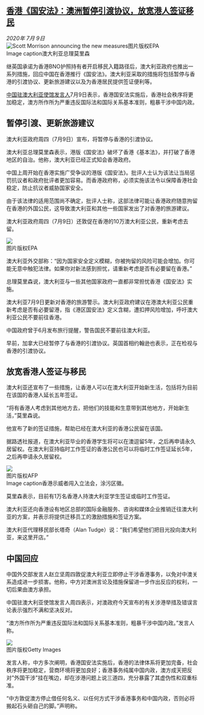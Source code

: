 <!--1594291597000-->
[香港《国安法》：澳洲暂停引渡协议，放宽港人签证移民](http://www.bbc.com/zhongwen/simp/world-53347462)
------

<div><i>2020年 7月 9日</i></div><div><div class="story-body__inner" property="articleBody"><div class="media-landscape has-caption full-width lead"><span class="image-and-copyright-container"><img class="js-image-replace" alt="Scott Morrison announcing the new measures" src="https://images.weserv.nl/?url=ichef.bbci.co.uk/news/640/cpsprodpb/15A18/production/_113300688_hi062342025.jpg"><span class="off-screen">图片版权</span><span class="story-image-copyright">EPA</span></span><figcaption class="media-caption"><span class="off-screen">Image caption</span><span class="media-caption__text">澳大利亚总理莫里森</span></figcaption></div><p class="story-body__introduction">继英国承诺为香港BNO护照持有者开启移民入籍路径后，澳大利亚政府也推出一系列措施，回应中国在香港推行《国安法》。澳大利亚采取的措施将包括暂停与香港的引渡协议、更新旅游建议以及为香港居民提供签证便利等。</p><div id="bbccom_mpu_3" class="bbccom_slot mpu-ad" aria-hidden="true"><div class="bbccom_advert"></div></div><p><a href="http://au.china-embassy.org/chn/sghdxwfb/t1796360.htm" class="story-body__link-external">中国驻澳大利亚使馆发言人</a>7月9日表示，香港国安法实施后，香港社会秩序将更加稳定，澳方所作所为严重违反国际法和国际关系基本准则，粗暴干涉中国内政。</p><h2 class="story-body__crosshead">暂停引渡、更新旅游建议</h2><p>澳大利亚政府周四（7月9日）宣布，将暂停与香港的引渡协议。</p><div id="bbccom_mpu_1_2" class="bbccom_slot mpu-ad" aria-hidden="true"><div class="bbccom_advert"></div></div><p>澳大利亚总理莫里森表示，港版《国安法》破坏了香港《基本法》，并打破了香港地区的自治。他称，澳大利亚已经正式知会香港政府。</p><p>中国上周开始在香港实施广受争议的港版《国安法》。批评人士认为该法让当局惩罚抗议者和政府批评者更加容易。而香港政府称，必须实施该法令以保障香港社会稳定，防止抗议者威胁国家安全。</p><p>由于该法律的适用范围尚不确定，批评人士称，这部法律可能让香港政府随意拘留在香港的外国公民，这导致澳大利亚和其他一些国家发出了对香港的旅游建议。</p><p>澳大利亚政府周四（7月9日）还敦促在香港的10万澳大利亚公民，重新考虑去留。</p><div class="media-landscape no-caption full-width"><span class="image-and-copyright-container"><img src="https://images.weserv.nl/?url=ichef.bbci.co.uk/news/640/cpsprodpb/16022/production/_110364109_hi058883936.jpg"><br><span class="off-screen">图片版权</span><span class="story-image-copyright">EPA</span></span></div><p>澳大利亚外交部称：“因为国家安全定义模糊，你被拘留的风险可能会增加。你可能无意中触犯法律。如果你对新法感到担忧，请重新考虑是否有必要留在香港。”</p><p>总理莫里森说，澳大利亚与一些其他国家政府一直都非常担忧香港《国安法》实施。</p><p>澳大利亚7月9日更新对香港的旅游警示。澳大利亚政府建议在港澳大利亚公民重新考虑是否有必要留港，指《港区国安法》定义含糊，遭扣押风险增加，呼吁澳大利亚公民不要前往香港。</p><p>中国政府曾于6月发布旅行提醒，警告国民不要前往澳大利亚。</p><p>早前，加拿大已经暂停了与香港的引渡协议。英国首相约翰逊也表示，正在检视与香港的引渡协议。</p><h2 class="story-body__crosshead">放宽香港人签证与移民</h2><p>澳大利亚还宣布了一些措施，让香港人可以在澳大利亚开始新生活，包括将为目前在该国的香港人延长五年签证。</p><p>“将有香港人考虑到其他地方去，把他们的技能和生意带到其他地方，开始新生活，”莫里森说。</p><p>他宣布了新的签证措施，帮助已经在澳大利亚的香港公民留在该国。</p><p>据路透社报道，在澳大利亚毕业的香港学生将可以在澳逗留5年，之后再申请永久居留权。在澳大利亚持临时工作签证的香港公民也可以将临时工作签证延长5年，之后再申请永久居留权。</p><div class="media-landscape has-caption full-width"><span class="image-and-copyright-container"><img src="https://images.weserv.nl/?url=ichef.bbci.co.uk/news/640/cpsprodpb/3350/production/_107663131_hi055019483.jpg"><br><span class="off-screen">图片版权</span><span class="story-image-copyright">AFP</span></span><figcaption class="media-caption"><span class="off-screen">Image caption</span><span class="media-caption__text">香港示威者闯入立法会，涂污区徽。</span></figcaption></div><p>莫里森表示，目前有1万名香港人持澳大利亚学生签证或临时工作签证。</p><p>澳大利亚还向香港设有地区总部的国际金融服务、咨询和媒体企业推销迁往澳大利亚的方案，并表示将提供迁移员工的激励措施和签证方案。</p><p>澳大利亚代理移民部长塔奇（Alan Tudge）说：“我们希望他们把目光投向澳大利亚，来这里开店。”</p><h2 class="story-body__crosshead">中国回应</h2><p>中国外交部发言人赵立坚周四敦促澳大利亚立即停止干涉香港事务，以免对中澳关系造成进一步损害。他称，中方对澳洲言论及措施保留进一步作出反应的权利，一切后果由澳方承担。</p><p>中国驻澳大利亚使馆发言人周四表示，对澳政府今天宣布的有关涉港举措及错误言论表示强烈不满和坚决反对。</p><p>“澳方所作所为严重违反国际法和国际关系基本准则，粗暴干涉中国内政。”发言人称。</p><div class="media-landscape no-caption full-width"><span class="image-and-copyright-container"><img src="https://images.weserv.nl/?url=ichef.bbci.co.uk/news/640/cpsprodpb/11CB9/production/_101898827_gettyimages-166165353.jpg"><br><span class="off-screen">图片版权</span><span class="story-image-copyright">Getty Images</span></span></div><p>发言人称，中方多次阐明，香港国安法实施后，香港的法律体系将更加完备，社会秩序将更加稳定，营商环境将更加良好；香港事务纯属中国内政，澳方成天把反对"外国干涉"挂在嘴边，却在涉港问题上说三道四，充分暴露了其虚伪性和双重标准。</p><p>“中方敦促澳方停止借任何名义、以任何方式干涉香港事务和中国内政，否则必将搬起石头砸自己的脚。”声明称。</p></div></div>
